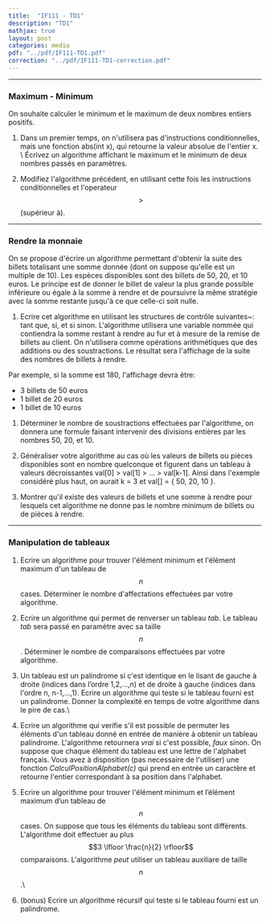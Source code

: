 ```yaml
---
title:  "IF111 - TD1"
description: "TD1"
mathjax: true
layout: post
categories: media
pdf: "../pdf/IF111-TD1.pdf"
correction: "../pdf/IF111-TD1-correction.pdf"
---
```


---

### Maximum - Minimum

On souhaite calculer le minimum et le maximum de deux nombres entiers positifs. 

1. Dans un premier temps, on n'utilisera pas d'instructions conditionnelles, mais une fonction abs(int x), qui retourne la valeur absolue de l'entier x. \\
Écrivez un algorithme affichant le maximum et le minimum de deux nombres passés en paramètres.

	
2. Modifiez l'algorithme précédent, en utilisant cette fois les instructions conditionnelles et l'operateur $$>$$ (supérieur à).



---

### Rendre la monnaie


On se propose d'écrire un algorithme permettant d'obtenir la suite des billets totalisant une somme donnée (dont on suppose qu'elle est un multiple de 10). Les espèces disponibles sont des billets de 50, 20, et 10 euros. Le principe est de donner le billet de valeur la plus grande possible inférieure ou égale à la somme à rendre et de poursuivre la même stratégie avec la somme restante jusqu'à ce que celle-ci soit nulle.

1. Ecrire cet algorithme en utilisant les structures de contrôle suivantes~: tant que, si, et si sinon. L'algorithme utilisera une variable nommée qui contiendra la somme restant à rendre au fur et à mesure de la remise de billets au client. On n'utilisera comme opérations arithmétiques que des additions ou des soustractions. Le résultat sera l'affichage de la suite des nombres de billets à rendre.

Par exemple, si la somme est 180, l'affichage devra être:

- 3 billets de 50 euros
- 1 billet de 20 euros
- 1 billet de 10 euros


1. Déterminer le nombre de soustractions effectuées par l'algorithme, on donnera une formule faisant intervenir des divisions entières par les nombres 50, 20, et 10.

2. Généraliser votre algorithme au cas où les valeurs de billets ou pièces disponibles sont en nombre quelconque et figurent dans un tableau à valeurs décroissantes val[0] > val[1] > ... > val[k-1].  Ainsi dans l'exemple considéré plus haut, on aurait k = 3 et val[] = { 50, 20, 10 }.

3. Montrer qu'il existe des valeurs de billets et une somme à rendre pour lesquels cet algorithme ne donne pas le nombre minimum de billets ou de pièces à rendre.



---

### Manipulation de tableaux

1. Ecrire un algorithme pour trouver l'élément minimum et l'élément maximum d'un tableau de $$n$$ cases. Déterminer le nombre d'affectations effectuées par votre algorithme.

2. Ecrire un algorithme qui permet de renverser un tableau $tab$. Le tableau $tab$ sera passé en paramètre avec sa taille $$n$$ . Déterminer le nombre de comparaisons effectuées par votre algorithme.

3. Un tableau est un palindrome si c'est identique en le lisant de gauche à droite (indices dans l’ordre 1,2,...,n) et de droite à gauche (indices dans l'ordre n, n-1,...,1). Ecrire un algorithme qui teste si le tableau fourni est un palindrome. Donner la complexité en temps de votre algorithme dans le pire de cas.\\

4. Ecrire un algorithme qui verifie s'il est possible de permuter les éléments d'un tableau donné en entrée de manière à obtenir un tableau palindrome. L'algorithme retournera *vrai* si c'est possible, *faux* sinon. On suppose que chaque élément du tableau est une lettre de l'alphabet français. Vous avez à disposition (pas necessaire de l'utiliser) une fonction *CalculPositionAlphabet(c)* qui prend en entrée un caractère et retourne l'entier correspondant à sa position dans l'alphabet.

5. Ecrire un algorithme pour trouver l'élément minimum et l’élément maximum d’un tableau de $$n$$ cases. On suppose que tous les éléments du tableau sont différents. L'algorithme doit effectuer au plus $$3 \lfloor \frac{n}{2} \rfloor$$ comparaisons. L'algorithme *peut* utiliser un tableau auxiliare de taille $$n$$.\\

6. (bonus) Ecrire un algorithme récursif qui teste si le tableau fourni est un palindrome.


